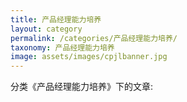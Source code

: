 ```yaml
---
title: 产品经理能力培养
layout: category
permalink: /categories/产品经理能力培养/
taxonomy: 产品经理能力培养
image: assets/images/cpjlbanner.jpg
---
```


分类《产品经理能力培养》下的文章:
